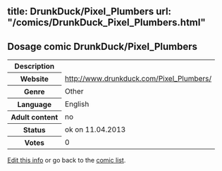title: DrunkDuck/Pixel_Plumbers
url: "/comics/DrunkDuck_Pixel_Plumbers.html"
---
Dosage comic DrunkDuck/Pixel_Plumbers
-----------------------------------------

<table class="comicinfo">
<tr>
<th>Description</th><td></td>
</tr>
<tr>
<th>Website</th><td><a href="http://www.drunkduck.com/Pixel_Plumbers/">http://www.drunkduck.com/Pixel_Plumbers/</a></td>
</tr>
<tr>
<th>Genre</th><td>Other</td>
</tr>
<tr>
<th>Language</th><td>English</td>
</tr>
<tr>
<th>Adult content</th><td>no</td>
</tr>
<tr>
<th>Status</th><td>ok on 11.04.2013</td>
</tr>
<tr>
<th>Votes</th><td>0</div></td>
</tr>
</table>

[Edit this info](/comics/DrunkDuck_Pixel_Plumbers_edit.html) or go back to the [comic list](../comic-index.html).
